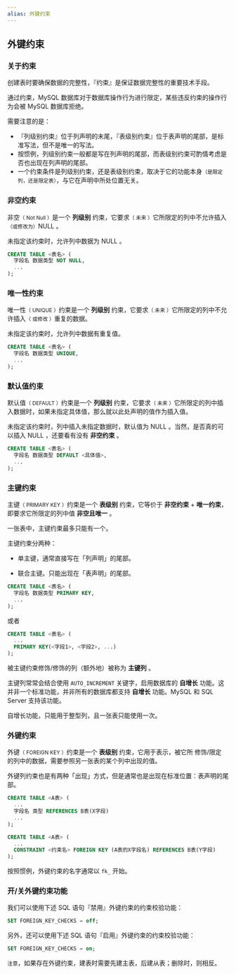 ```yaml
---
alias: 外键约束
---
```


## 外键约束

### 关于约束

创建表时要确保数据的完整性，『约束』是保证数据完整性的重要技术手段。

通过约束，MySQL 数据库对于数据库操作行为进行限定，某些违反约束的操作行为会被 MySQL 数据库拒绝。

需要注意的是：

- 『列级别约束』位于列声明的末尾，『表级别约束』位于表声明的尾部，是标准写法，但不是唯一的写法。
- 按惯例，列级别约束一般都是写在列声明的尾部，而表级别约束可酌情考虑是否也出现在列声明的尾部。
- 一个约束条件是列级别约束，还是表级别约束，取决于它的功能本身<small>（是限定列，还是限定表）</small>，与它在声明中所处位置无关。

### 非空约束

非空<small>（ Not Null ）</small>是一个 **列级别** 约束，它要求<small>（ 未来 ）</small>它所限定的列中不允许插入<small>（或修改为）</small>NULL 。

未指定该约束时，允许列中数据为 NULL 。

``` sql
CREATE TABLE <表名> (
  字段名 数据类型 NOT NULL,
  ...
); 
```

### 唯一性约束

唯一性<small>（ UNIQUE ）</small>约束是一个 **列级别** 约束，它要求<small>（ 未来 ）</small>它所限定的列中不允许插入<small>（ 或修改 ）</small>重复的数据。

未指定该约束时，允许列中数据有重复值。

``` sql
CREATE TABLE <表名> (
  字段名 数据类型 UNIQUE,
  ...
); 
```

### 默认值约束

默认值<small>（ DEFAULT ）</small>约束是一个 **列级别** 约束，它要求<small>（ 未来 ）</small>它所限定的列中插入数据时，如果未指定具体值，那么就以此处声明的值作为插入值。

未指定该约束时，列中插入未指定数据时，默认值为 NULL 。当然，是否真的可以插入 NULL ，还要看有没有 **非空约束** 。

``` sql
CREATE TABLE <表名> (
  字段名 数据类型 DEFAULT <具体值>,
  ...
);
```

### 主键约束

主键<small>（ PRIMARY KEY ）</small>约束是一个 **表级别** 约束，它等价于 **非空约束** + **唯一约束**，即要求它所限定的列中值 **非空且唯一** 。

一张表中，主键约束最多只能有一个。

主键约束分两种：

- 单主键，通常直接写在「列声明」的尾部。

- 联合主键。只能出现在「表声明」的尾部。

``` sql
CREATE TABLE <表名> (
  字段名 数据类型 PRIMARY KEY,
  ...
);
```  

或者

``` sql
CREATE TABLE <表名> (
  ...
  PRIMARY KEY(<字段1>, <字段2>, ...)
);
```

被主键约束修饰/修饰的列（额外地）被称为 **主键列** 。

主键列常常会结合使用 `AUTO_INCREMENT` 关键字，启用数据库的 **自增长** 功能。这并非一个标准功能，并非所有的数据库都支持 **自增长** 功能。MySQL 和 SQL Server 支持该功能。

自增长功能，只能用于整型列，且一张表只能使用一次。

### 外键约束

外键<small>（ FOREIGN KEY ）</small>约束是一个 **表级别** 约束，它用于表示，被它所 修饰/限定 的列中的数据，需要参照另一张表的某个列中出现的值。

外键列约束也是有两种「出现」方式，但是通常也是出现在标准位置：表声明的尾部。

``` sql
CREATE TABLE <A表> (
  ...
  字段名 类型 REFERENCES B表(X字段)
  ...
);
```

``` sql
CREATE TABLE <A表> (
  ...
  CONSTRAINT <约束名> FOREIGN KEY (A表的X字段名) REFERENCES B表(Y字段)
);
```

按照惯例，外键约束的名字通常以 `fk_` 开始。

### 开/关外键约束功能

我们可以使用下述 SQL 语句『禁用』外键约束的约束校验功能：

``` sql
SET FOREIGN_KEY_CHECKS = off;
```

另外，还可以使用下述 SQL 语句『启用』外键约束的约束校验功能：

``` sql
SET FOREIGN_KEY_CHECKS = on;
```

`注意`，如果存在外键约束，建表时需要先建主表，后建从表；删除时，则相反。


